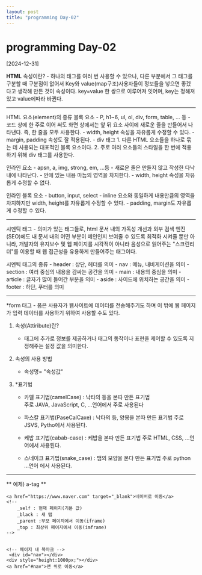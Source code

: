 ```yaml
---
layout: post
title: "programming Day-02"
---
```


# programming Day-02

[2024-12-31]

**HTML**
속성이란?
	- 하나의 태그를 여러 번 사용할 수 있으나, 
	다른 부분에서 그 태그를 구분할 때 구분점이 없어서 
	Key와 value(map구조)사용자들이 정보들을 넣으면 좋겠다고 생각해 만든 것이 속성이다.
	key=value 한 쌍으로 이루어져 잇어며, key는 정해져있고 value에따라 바뀐다.
 
 <hr/>
HTML 요소(element)의 종류
블록 요소
	- P, h1~6, ul, ol, div, form, table, ... 등
	- 코드 상에 한 주로 이어 써도 화면 상에서는 
	앞 뒤 요소 사이에 새로운 줄을 만들어서 나타낸다. 
	즉, 한 줄을 모두 사용한다.
	- width, height 속성을 자유롭게 수정할 수 있다.
	- margin, padding 속성도 잘 적용된다.
	- div 태그
		1. 다른 HTML 요소들을 하나로 묶는 데 사용되는 대표적인 블록 요소이다.
		2. 주로 여러 요소들의 스타일을 한 번에 적용하기 위해 div 태그를 사용한다.

인라인 요소
	- apsn, a, img, strong, em, ...등
	- 새로운 줄은 만들지 않고 작성한 다낙 내에 나타난다.
	- 안에 있는 내용 마늠의 영역을 차지한다.
	- width, height 속성을 자유롭게 수정할 수 없다.

인라인 블록 요소
	- button, input, select
	- inline 요소와 동일하게 내용만큼의 영역을 차지하지만 
	width, height를 자유롭게 수정할 수 있다.
	- padding, margin도 자유롭게 수정할 수 있다.

 <hr/>
시멘틱 태그
	- 의미가 있는 태그들로, html 문서 내의 가독성 개선과 외부 검색 엔진(SEO)에도
	내 문서 내의 어떤 부분이 메인인지 보여줄 수 있도록 최적화 시켜줄 뿐만 아니라, 
	개발자의 유지보수 및 웹 페이지를 시각적이 아니라 음성으로 읽어주는 "스크린리더"를
	이용할 때 웹 접근성을 유용하게 만들어주는 태그이다.

시멘틱 태그의 종류
	- header : 상단, 헤더를 의미
	- nav : 메뉴, 내비게이션을 의미
	- section : 여러 중심의 내용을 감싸는 공간을 의미
	- main : 내용의 중심을 의미
	- article : 글자가 많이 들어간 부분을 의미
	- aside : 사이드에 위치하는 공간을 의미
	- footer : 하단, 푸터를 의미

 <hr/>

*form 태그
	- 폼은 사용자가 웹사이트에 데이터를 전송해주기도 하며 
	이 밖에 웹 페이지가 입력 데이터를 사용하기 위하여 사용할 수도 있다.

1) 속성(Attiribute)란?
	- 태그에 추가로 정보를 제공하거나 
	태그의 동작이나 표현을 제어할 수 있도록 지정해주는 설정 값을 의미한다.

2) 속성의 사용 방법
	- 속성명= "속성값"

3) *표기법
	- 카멜 표기법(camelCase) : 낙타의 등을 본따 만든 표기법	
		주로 JAVA, JavaScript, C, ...언어에서 주로 사용된다

	- 파스칼 표기법(PaseCalCaxe) : 낙타의 등, 양봉을 본따 만든 표기법
		주로 JSVS, Pytho에서 사용된다.

	- 케밥 표기법(cabab-case) : 케밥을 본따 만든 표기법
		주로 HTML, CSS, ...언어에서 사용된다.

	- 스네이크 표기법(snake_case) : 뱀의 모양을 본다 만든 표기법
		주로 python ...언어 에서 사용된다.

<hr/>

** 예제) a-tag **
<!DOCTYPE html>
<html lang="en">
<head>
    <meta charset="UTF-8">
    <meta name="viewport" content="width=device-width, initial-scale=1.0">
    <title>a태그</title>
</head>
<body>
    <!-- 
        하이퍼 레퍼런스를 걸어주는 태그
    -->
    <!-- <a href="https://www.naver.com" target="">네이버로 이동</a> -->


    <a href="https://www.naver.com" target="_blank">네이버로 이동</a>
    <!-- 
        _self : 현재 페이지(기본 값)
        _black : 새 탭
        _parent :부모 페이지에서 이동(iframe)
        _top : 최상위 페이지에서 이동(imframe)
    -->


    <!-- 페이지 내 북마크 -->
     <div id="nav"></div>
    <div style="height:1000px;"></div>
    <a href="#nav">맨 위로 이동</a>
</body>
</html>
